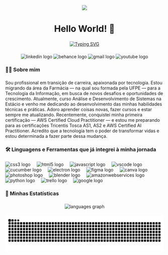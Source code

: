 <div align="center">
  <img height="200" src="https://media0.giphy.com/media/v1.Y2lkPTc5MGI3NjExeTlkb2xodHZ1am11M2MyZmdhbmRhODNzZTAyMGFuNTlqb2Zyb3JyYyZlcD12MV9pbnRlcm5hbF9naWZfYnlfaWQmY3Q9cw/lOfzwCwpbEBOu5e1ob/giphy.gif"  />
</div>

###

<h1 align="center">Hello World! 👋</h1>

###

<div align="center" style="margin-top: 20px;">
  <a href="https://git.io/typing-svg">
    <img src="https://readme-typing-svg.herokuapp.com?font=Fira+Code&pause=1000&color=8EB4D8&center=true&vCenter=true&width=435&lines=Eu+sou+Helo%C3%ADsa%2C+seja+bem-vindo(a)!"         alt="Typing SVG" />
  </a>
</div>

###

<div align="center">
  <a href="https://www.linkedin.com/in/heloisa-paschoal" target="_blank" style="text-decoration: none; color: inherit;">
    <img src="https://img.shields.io/static/v1?message=LinkedIn&logo=linkedin&label=&color=0077B5&logoColor=white&labelColor=&style=for-the-badge" height="25" alt="linkedin logo"  />
  </a>
  <a>
    <img src="https://img.shields.io/static/v1?message=Behance&logo=behance&label=&color=1769ff&logoColor=white&labelColor=&style=for-the-badge" height="25" alt="behance logo"  />
  </a>
  <a href="mailto:heloisa.gp2001@gmail.com" target="_blank" style="text-decoration: none; color: inherit;">
    <img src="https://img.shields.io/static/v1?message=Gmail&logo=gmail&label=&color=D14836&logoColor=white&labelColor=&style=for-the-badge" height="25" alt="gmail logo"  />
  </a>
  <a>
    <img src="https://img.shields.io/static/v1?message=Youtube&logo=youtube&label=&color=FF0000&logoColor=white&labelColor=&style=for-the-badge" height="25" alt="youtube logo"  />
  </a>
</div>

###

<h3 align="left">👩‍💻  Sobre mim</h3>

###

<p align="left">Sou profissional em transição de carreira, apaixonada por tecnologia. Estou migrando da área da Farmácia — na qual sou formada pela UFPE — para a Tecnologia da Informação, em busca de novos desafios e oportunidades de crescimento. Atualmente, curso Análise e Desenvolvimento de Sistemas na Estácio e venho me dedicando ao desenvolvimento das minhas habilidades técnicas e práticas. Adoro aprender coisas novas, fazer cursos e estar sempre me atualizando. Recentemente, conquistei minha primeira certificação — AWS Certified Cloud Practitioner — e estou me preparando para as certificações Tricentis Tosca AS1, AS2 e AWS Certified AI Practitioner.  Acredito que a tecnologia tem o poder de transformar vidas e estou determinada a fazer parte dessa mudança.</p>

###

<h3 align="left">🛠 Linguagens e Ferramentas que já integrei à minha jornada</h3>

###

<div align="left">
  <img src="https://cdn.jsdelivr.net/gh/devicons/devicon/icons/css3/css3-original.svg" height="40" alt="css3 logo"  />
  <img width="12" />
  <img src="https://cdn.jsdelivr.net/gh/devicons/devicon/icons/html5/html5-original.svg" height="40" alt="html5 logo"  />
  <img width="12" />
  <img src="https://cdn.jsdelivr.net/gh/devicons/devicon/icons/javascript/javascript-original.svg" height="40" alt="javascript logo"  />
  <img width="12" />
  <img src="https://cdn.jsdelivr.net/gh/devicons/devicon/icons/vscode/vscode-original.svg" height="40" alt="vscode logo"  />
  <img width="12" />
  <img src="https://cdn.jsdelivr.net/gh/devicons/devicon/icons/cucumber/cucumber-plain.svg" height="40" alt="cucumber logo"  />
  <img width="12" />
  <img src="https://cdn.jsdelivr.net/gh/devicons/devicon/icons/electron/electron-original.svg" height="40" alt="electron logo"  />
  <img width="12" />
  <img src="https://cdn.jsdelivr.net/gh/devicons/devicon/icons/figma/figma-original.svg" height="40" alt="figma logo"  />
  <img width="12" />
  <img src="https://cdn.jsdelivr.net/gh/devicons/devicon/icons/canva/canva-original.svg" height="40" alt="canva logo"  />
  <img width="12" />
  <img src="https://cdn.jsdelivr.net/gh/devicons/devicon/icons/photoshop/photoshop-plain.svg" height="40" alt="photoshop logo"  />
  <img width="12" />
  <img src="https://cdn.jsdelivr.net/gh/devicons/devicon/icons/blender/blender-original.svg" height="40" alt="blender logo"  />
  <img width="12" />
  <img src="https://cdn.jsdelivr.net/gh/devicons/devicon/icons/amazonwebservices/amazonwebservices-line-wordmark.svg" height="40" alt="amazonwebservices logo"  />
  <img width="12" />
  <img src="https://cdn.jsdelivr.net/gh/devicons/devicon/icons/python/python-original.svg" height="40" alt="python logo"  />
  <img width="12" />
  <img src="https://cdn.jsdelivr.net/gh/devicons/devicon/icons/trello/trello-plain.svg" height="40" alt="trello logo"  />
  <img width="12" />
  <img src="https://cdn.jsdelivr.net/gh/devicons/devicon/icons/google/google-original.svg" height="40" alt="google logo"  />
</div>

###

<h3 align="left">🚀 Minhas Estatísticas</h3>

###

<div align="center">
  <img src="https://github-readme-stats.vercel.app/api/top-langs?username=HeloisaGP&locale=en&hide_title=false&layout=compact&card_width=320&langs_count=5&theme=dracula&hide_border=false&order=2" height="150" alt="languages graph"  />
</div>

###

<img src="https://raw.githubusercontent.com/HeloisaGP/HeloisaGP/output/snake.svg" alt="Snake animation" />

###
